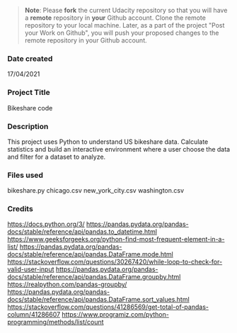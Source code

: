 >**Note**: Please **fork** the current Udacity repository so that you will have a **remote** repository in **your** Github account. Clone the remote repository to your local machine. Later, as a part of the project "Post your Work on Github", you will push your proposed changes to the remote repository in your Github account.

### Date created
17/04/2021

### Project Title
Bikeshare code

### Description
This project uses Python to understand US bikeshare data. Calculate statistics and build an interactive environment where a user choose the data and filter for a dataset to analyze.

### Files used
bikeshare.py
chicago.csv
new_york_city.csv
washington.csv

### Credits
https://docs.python.org/3/
https://pandas.pydata.org/pandas-docs/stable/reference/api/pandas.to_datetime.html
https://www.geeksforgeeks.org/python-find-most-frequent-element-in-a-list/
https://pandas.pydata.org/pandas-docs/stable/reference/api/pandas.DataFrame.mode.html
https://stackoverflow.com/questions/30267420/while-loop-to-check-for-valid-user-input
https://pandas.pydata.org/pandas-docs/stable/reference/api/pandas.DataFrame.groupby.html
https://realpython.com/pandas-groupby/
https://pandas.pydata.org/pandas-docs/stable/reference/api/pandas.DataFrame.sort_values.html
https://stackoverflow.com/questions/41286569/get-total-of-pandas-column/41286607
https://www.programiz.com/python-programming/methods/list/count

